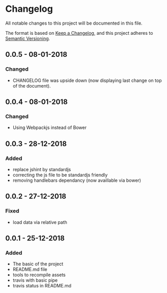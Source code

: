 # Changelog
All notable changes to this project will be documented in this file.

The format is based on [Keep a Changelog](https://keepachangelog.com/en/1.0.0/),
and this project adheres to [Semantic Versioning](https://semver.org/spec/v2.0.0.html).

## 0.0.5 - 08-01-2018
### Changed
- CHANGELOG file was upside down (now displaying last change on top of the document).

## 0.0.4 - 08-01-2018
### Changed
- Using Webpackjs instead of Bower

## 0.0.3 - 28-12-2018
### Added
- replace jshint by standardjs
- correcting the js file to be standardjs friendly
- removing handlebars dependancy (now availlable via bower)

## 0.0.2 - 27-12-2018
### Fixed
- load data via relative path


## 0.0.1 - 25-12-2018
### Added
- The basic of the project
- README.md file
- tools to recompile assets
- travis with basic pipe
- travis status in README.md
